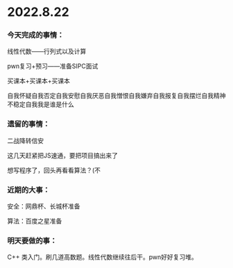 # 2022.8.22

### 今天完成的事情：

线性代数——行列式以及计算

pwn复习+预习——准备SIPC面试

买课本+买课本+买课本

自我怀疑自我否定自我安慰自我厌恶自我憎恨自我嫌弃自我报复自我摆烂自我精神不稳定自我我是谁是什么

### 遗留的事情：

二战降转信安

这几天赶紧把JS速通，要把项目搞出来了

想写程序了，回头再看看算法？(不

### 近期的大事：

安全：网鼎杯、长城杯准备

算法：百度之星准备

### 明天要做的事：

C++ 类入门。刷几道高数题。线性代数继续往后干。pwn好好复习堆。

